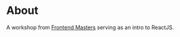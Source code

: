 # About

A workshop from [Frontend Masters](https://frontendmasters.com/courses/complete-react-v5/destructuring-props/) serving as an intro to ReactJS.
